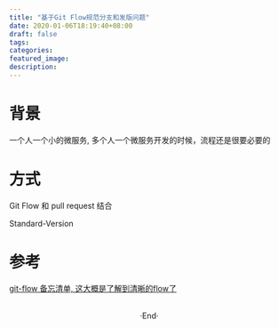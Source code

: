 ```yaml
---
title: "基于Git Flow规范分支和发版问题"
date: 2020-01-06T18:19:40+08:00
draft: false
tags: 
categories: 
featured_image: 
description: 
---
```


# 背景
一个人一个小的微服务, 多个人一个微服务开发的时候，流程还是很要必要的  

# 方式

Git Flow 和 pull request 结合  

Standard-Version  
# 参考 
[git-flow 备忘清单, 这大概是了解到清晰的flow了](https://danielkummer.github.io/git-flow-cheatsheet/index.zh_CN.html) 


<br>

<center>  ·End·  </center>
